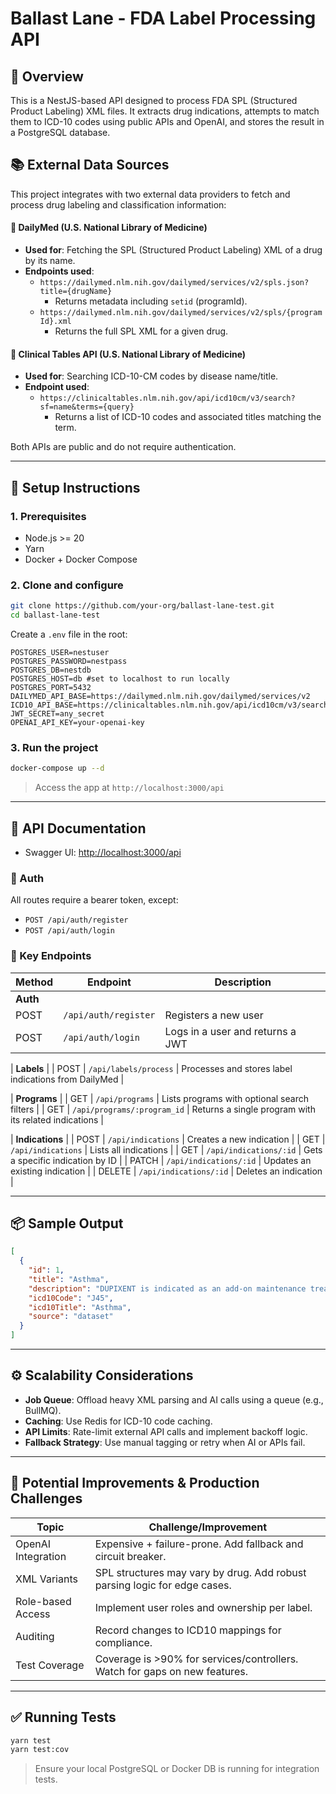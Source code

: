 # Ballast Lane - FDA Label Processing API

## 🧪 Overview

This is a NestJS-based API designed to process FDA SPL (Structured Product Labeling) XML files. It extracts drug indications, attempts to match them to ICD-10 codes using public APIs and OpenAI, and stores the result in a PostgreSQL database.

## 📚 External Data Sources

This project integrates with two external data providers to fetch and process drug labeling and classification information:

#### 🔹 DailyMed (U.S. National Library of Medicine)
- **Used for**: Fetching the SPL (Structured Product Labeling) XML of a drug by its name.
- **Endpoints used**:
  - `https://dailymed.nlm.nih.gov/dailymed/services/v2/spls.json?title={drugName}`
    - Returns metadata including `setid` (programId).
  - `https://dailymed.nlm.nih.gov/dailymed/services/v2/spls/{programId}.xml`
    - Returns the full SPL XML for a given drug.

#### 🔹 Clinical Tables API (U.S. National Library of Medicine)
- **Used for**: Searching ICD-10-CM codes by disease name/title.
- **Endpoint used**:
  - `https://clinicaltables.nlm.nih.gov/api/icd10cm/v3/search?sf=name&terms={query}`
    - Returns a list of ICD-10 codes and associated titles matching the term.

Both APIs are public and do not require authentication.

---

## 🚀 Setup Instructions

### 1. Prerequisites

- Node.js >= 20
- Yarn
- Docker + Docker Compose

### 2. Clone and configure

```bash
git clone https://github.com/your-org/ballast-lane-test.git
cd ballast-lane-test
```

Create a `.env` file in the root:

```env
POSTGRES_USER=nestuser
POSTGRES_PASSWORD=nestpass
POSTGRES_DB=nestdb
POSTGRES_HOST=db #set to localhost to run locally
POSTGRES_PORT=5432
DAILYMED_API_BASE=https://dailymed.nlm.nih.gov/dailymed/services/v2
ICD10_API_BASE=https://clinicaltables.nlm.nih.gov/api/icd10cm/v3/search
JWT_SECRET=any_secret
OPENAI_API_KEY=your-openai-key
```

### 3. Run the project

```bash
docker-compose up --d
```

> Access the app at `http://localhost:3000/api`

---

## 📘 API Documentation

- Swagger UI: [http://localhost:3000/api](http://localhost:3000/api)

### 🔐 Auth

All routes require a bearer token, except:
- `POST /api/auth/register`
- `POST /api/auth/login`

### 📡 Key Endpoints

| Method | Endpoint                            | Description                                               |
|--------|-------------------------------------|-----------------------------------------------------------|
| **Auth**                                                                                          |
| POST   | `/api/auth/register`                | Registers a new user                                      |
| POST   | `/api/auth/login`                   | Logs in a user and returns a JWT                          |

| **Labels**                                                                                        |
| POST   | `/api/labels/process`               | Processes and stores label indications from DailyMed      |

| **Programs**                                                                                      |
| GET    | `/api/programs`                     | Lists programs with optional search filters               |
| GET    | `/api/programs/:program_id`         | Returns a single program with its related indications     |

| **Indications**                                                                                   |
| POST   | `/api/indications`                  | Creates a new indication                                  |
| GET    | `/api/indications`                  | Lists all indications                                     |
| GET    | `/api/indications/:id`              | Gets a specific indication by ID                          |
| PATCH  | `/api/indications/:id`              | Updates an existing indication                            |
| DELETE | `/api/indications/:id`              | Deletes an indication                                     |


---

## 📦 Sample Output

```json
[
  {
    "id": 1,
    "title": "Asthma",
    "description": "DUPIXENT is indicated as an add-on maintenance treatment...",
    "icd10Code": "J45",
    "icd10Title": "Asthma",
    "source": "dataset"
  }
]
```

---

## ⚙️ Scalability Considerations

- **Job Queue**: Offload heavy XML parsing and AI calls using a queue (e.g., BullMQ).
- **Caching**: Use Redis for ICD-10 code caching.
- **API Limits**: Rate-limit external API calls and implement backoff logic.
- **Fallback Strategy**: Use manual tagging or retry when AI or APIs fail.

---

## 🧠 Potential Improvements & Production Challenges

| Topic              | Challenge/Improvement                                                                 |
|--------------------|----------------------------------------------------------------------------------------|
| OpenAI Integration | Expensive + failure-prone. Add fallback and circuit breaker.                         |
| XML Variants       | SPL structures may vary by drug. Add robust parsing logic for edge cases.            |
| Role-based Access  | Implement user roles and ownership per label.                                        |
| Auditing           | Record changes to ICD10 mappings for compliance.                                     |
| Test Coverage      | Coverage is >90% for services/controllers. Watch for gaps on new features.           |

---

## ✅ Running Tests

```bash
yarn test
yarn test:cov
```

> Ensure your local PostgreSQL or Docker DB is running for integration tests.


